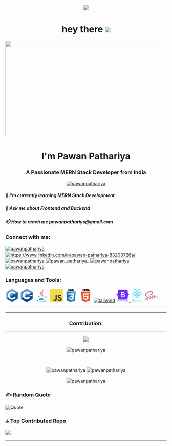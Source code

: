 <p align="center"><img src="https://media.giphy.com/media/M9gbBd9nbDrOTu1Mqx/giphy.gif" width="100"/></p>
<p align="center">
</p>
<p align="center"> 
<h1 align="center">hey there <img src="https://media.giphy.com/media/hvRJCLFzcasrR4ia7z/giphy.gif" width="40"></h1>
<p align="center"><img src="https://media.giphy.com/media/dWesBcTLavkZuG35MI/giphy.gif" width="600" height="300"  /></p>
<h1 align="center"> I'm Pawan Pathariya </h1>
<h3 align="center">A Passionate MERN Stack Developer from India</h3>
<p align="center"> <a href="https://github.com/ryo-ma/github-profile-trophy"><img src="https://github-profile-trophy.vercel.app/?username=pawanpathariya" alt="pawanpathariya" /></a> </p>
<h5>🌱 I’m currently learning MERN Stack Development </h5>
<h5>💬 Ask me about Frontend and Backend </h5> 
<h5>📫 How to reach me pawanpathariys@gmail.com </h5>
<h3 align="left">Connect with me: </h3>  
<p align="left">
<a href="https://twitter.com/pawanpathariya" target="blank"><img align="center" src="https://raw.githubusercontent.com/rahuldkjain/github-profile-readme-generator/master/src/images/icons/Social/twitter.svg" alt="pawanpathariya" height="30" width="40" /></a>
<a href="https://linkedin.com/in/pawan-pathariya-83203726a/" target="blank"><img align="center" src="https://raw.githubusercontent.com/rahuldkjain/github-profile-readme-generator/master/src/images/icons/Social/linked-in-alt.svg" alt="https://www.linkedin.com/in/pawan-pathariya-83203726a/" height="30" width="40" /></a>
<a href="https://fb.com/pawanpathariya" target="blank"><img align="center" src="https://raw.githubusercontent.com/rahuldkjain/github-profile-readme-generator/master/src/images/icons/Social/facebook.svg" alt="pawanpathariya" height="30" width="40" /></a>
<a href="https://instagram.com/pawan_pathariya_" target="blank"><img align="center" src="https://raw.githubusercontent.com/rahuldkjain/github-profile-readme-generator/master/src/images/icons/Social/instagram.svg" alt="pawan_pathariya_" height="30" width="40" /></a>
<a href="https://www.leetcode.com/pawanpathariya" target="blank"><img align="center" src="https://raw.githubusercontent.com/rahuldkjain/github-profile-readme-generator/master/src/images/icons/Social/leet-code.svg" alt="pawanpathariya" height="30" width="40" /></a>
<a href="https://www.hackerearth.com/pawanpathariya" target="blank"><img align="center" src="https://raw.githubusercontent.com/rahuldkjain/github-profile-readme-generator/master/src/images/icons/Social/hackerearth.svg" alt="pawanpathariya" height="30" width="40" /></a>
</p>

<h3 align="left">Languages and Tools:</h3>
<p><a target="_blank" href="https://raw.githubusercontent.com/devicons/devicon/master/icons/c/c-original.svg" style="display: inline-block;"><img src="https://raw.githubusercontent.com/devicons/devicon/master/icons/c/c-original.svg" alt="c" width="42" height="42" /></a>
<a target="_blank" href="https://raw.githubusercontent.com/devicons/devicon/master/icons/cplusplus/cplusplus-original.svg" style="display: inline-block;"><img src="https://raw.githubusercontent.com/devicons/devicon/master/icons/cplusplus/cplusplus-original.svg" alt="cplusplus" width="42" height="42" /></a>
<a target="_blank" href="https://raw.githubusercontent.com/devicons/devicon/master/icons/java/java-original.svg" style="display: inline-block;"><img src="https://raw.githubusercontent.com/devicons/devicon/master/icons/java/java-original.svg" alt="java" width="42" height="42" /></a>
<a target="_blank" href="https://raw.githubusercontent.com/devicons/devicon/master/icons/javascript/javascript-original.svg" style="display: inline-block;"><img src="https://raw.githubusercontent.com/devicons/devicon/master/icons/javascript/javascript-original.svg" alt="javascript" width="42" height="42" /></a>
<a target="_blank" href="https://raw.githubusercontent.com/devicons/devicon/master/icons/css3/css3-original-wordmark.svg" style="display: inline-block;"><img src="https://raw.githubusercontent.com/devicons/devicon/master/icons/css3/css3-original-wordmark.svg" alt="css3" width="42" height="42" /></a>
<a target="_blank" href="https://raw.githubusercontent.com/devicons/devicon/master/icons/html5/html5-original-wordmark.svg" style="display: inline-block;"><img src="https://raw.githubusercontent.com/devicons/devicon/master/icons/html5/html5-original-wordmark.svg" alt="html5" width="42" height="42" /></a>
<a target="_blank" href="https://www.vectorlogo.zone/logos/tailwindcss/tailwindcss-icon.svg" style="display: inline-block;"><img src="https://www.vectorlogo.zone/logos/tailwindcss/tailwindcss-icon.svg" alt="tailwind" width="42" height="42" /></a>
  <a href="https://getbootstrap.com" target="_blank" rel="noreferrer"> <img src="https://raw.githubusercontent.com/devicons/devicon/master/icons/bootstrap/bootstrap-plain-wordmark.svg" alt="bootstrap" width="40" height="40"/> </a> 
<a target="_blank" href="https://raw.githubusercontent.com/devicons/devicon/master/icons/react/react-original-wordmark.svg" style="display: inline-block;"><img src="https://raw.githubusercontent.com/devicons/devicon/master/icons/react/react-original-wordmark.svg" alt="react" width="42" height="42" /></a>
  <a href="https://sass-lang.com" target="_blank" rel="noreferrer"> <img src="https://raw.githubusercontent.com/devicons/devicon/master/icons/sass/sass-original.svg" alt="sass" width="40" height="40"/> </a>
</p>
<hr>

<hr>
<h3 align="center">Contribution:</h3>
<hr />
<p align='center'><img src='https://github-profile-summary-cards.vercel.app/api/cards/profile-details?username=pawanpathariya&theme=buefy'>
<br>

  <p align="center"> <img src="https://komarev.com/ghpvc/?username=pawanpathariya&label=Profile%20views&color=0e75b6&style=flat" alt="pawanpathariya" /> </p>

<br>
                                             
<p align="center"><img align="center" src="https://github-readme-stats.vercel.app/api/top-langs?username=pawanpathariya&show_icons=true&locale=en&layout=compact" alt="pawanpathariya" /> <img align="center" src="https://github-readme-stats.vercel.app/api?username=pawanpathariya&show_icons=true&locale=en" alt="pawanpathariya" /> </p>

<p align="center"> <img align="center" src="https://github-readme-streak-stats.herokuapp.com/?user=pawanpathariya&" alt="pawanpathariya" /></p>


### ✍️ Random Quote
![Quote](https://github-readme-quotes-bay.vercel.app/quote)

### 🔝 Top Contributed Repo
![](https://github-contributor-stats.vercel.app/api?username=pawanpathariya&limit=5&theme=github_light&combine_all_yearly_contributions=true)
<hr>



